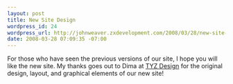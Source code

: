 ```yaml
--- 
layout: post
title: New Site Design
wordpress_id: 24
wordpress_url: http://johnweaver.zxdevelopment.com/2008/03/28/new-site-design/
date: 2008-03-28 07:09:35 -07:00
---
```

<p>For those who have seen the previous versions of our site, I hope you will like the new site. My thanks goes out to Dima at <a href="http://www.tyzdesign.net/">TYZ Design</a> for the original design, layout, and graphical elements of our new site!</p>
